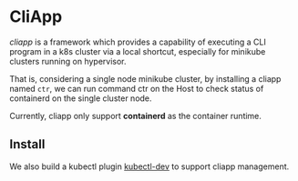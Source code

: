 # CliApp

*cliapp* is a framework which provides a capability of executing a CLI program in a k8s cluster via a local shortcut,
especially for minikube clusters running on hypervisor.

That is, considering a single node minikube cluster, by installing a cliapp named `ctr`,
we can run command ctr on the Host to check status of containerd on the single cluster node.

Currently, cliapp only support **containerd** as the container runtime.

## Install

We also build a kubectl plugin [kubectl-dev](https://github.com/warm-metal/kubectl-dev#install) to support cliapp management. 
